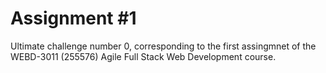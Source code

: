 # Assignment #1
Ultimate challenge number 0, corresponding to the first assingmnet of the
WEBD-3011 (255576) Agile Full Stack Web Development course. 